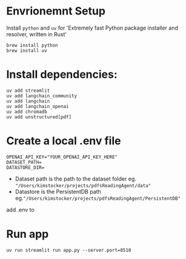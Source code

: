 # Envrionemnt Setup

Install `python` and `uv` for 'Extremely fast Python package installer and resolver, written in Rust'

```
brew install python
brew install uv
```

# Install dependencies:

```
uv add streamlit
uv add langchain_community
uv add langchain
uv add langchain_openai
uv add chromadb
uv add unstructured[pdf]
```

# Create a local .env file

```
OPENAI_API_KEY="YOUR_OPENAI_API_KEY_HERE"
DATASET_PATH=
DATASTORE_DIR=
```

- Dataset path is the path to the dataset folder eg. `"/Users/kimstocker/projects/pdfsReadingAgent/data"`
- Datastore is the PersistentDB path eg.`"/Users/kimstocker/projects/pdfsReadingAgent/PersistentDB"`

add .env to

# Run app

```
uv run streamlit run app.py --server.port=8510
```
